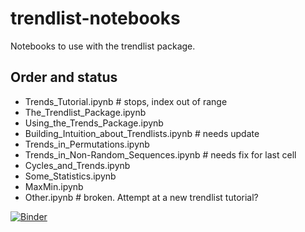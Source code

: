 # trendlist-notebooks
Notebooks to use with the trendlist package.
## Order and status

* Trends_Tutorial.ipynb # stops, index out of range
* The_Trendlist_Package.ipynb
* Using_the_Trends_Package.ipynb
* Building_Intuition_about_Trendlists.ipynb # needs update
* Trends_in_Permutations.ipynb
* Trends_in_Non-Random_Sequences.ipynb # needs fix for last cell
* Cycles_and_Trends.ipynb
* Some_Statistics.ipynb
* MaxMin.ipynb
* Other.ipynb # broken. Attempt at a new trendlist tutorial?


[![Binder](https://mybinder.org/badge_logo.svg)](https://mybinder.org/v2/gh/jsh/trendlist-notebooks.git/HEAD)
